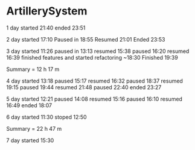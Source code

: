 # ArtillerySystem

1 day started 21:40 ended 23:51

2 day started 17:10 Paused in 18:55 Resumed 21:01 Ended 23:53

3 day started 11:26 paused in 13:13 resumed 15:38 paused 16:20 resumed 16:39 finished features and started refactoring ~18:30 Finished 19:39

Summary = 12 h 17 m

4 day started 13:18 paused 15:17 resumed 16:32 paused 18:37 resumed 19:15 paused 19:44  resumed 21:48 paused 22:40 ended 23:27

5 day started 12:21 paused 14:08 resumed 15:16 paused 16:10 resumed 16:49 ended 18:07

6 day started 11:30 stoped 12:50

Summary = 22 h 47 m

7 day started 15:30